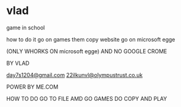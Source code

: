 # vlad
game in school

how to do it go on games 
them copy website 
go on microsoft egge 

(ONLY WHORKS ON microsoft egge)
AND NO GOOGLE CROME


BY VLAD 

day7s1204@gmail.com
22ilkunvl@olympustrust.co.uk


POWER BY ME.COM 


HOW TO DO GO TO FILE AMD GO GAMES DO COPY AND PLAY



